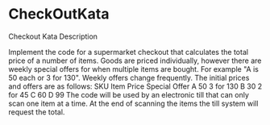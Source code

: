 CheckOutKata
============
Checkout Kata
Description

Implement the code for a supermarket checkout that calculates the total price of a number of items. Goods are priced individually, however there are weekly special offers for when multiple items are bought. For example "A is 50 each or 3 for 130".
Weekly offers change frequently.  The initial prices and offers are as follows:
SKU Item Price  Special Offer
A    50         3 for 130
B    30         2 for 45
C    60
D    99
The code will be used by an electronic till that can only scan one item at a time.  At the end of scanning the items the till system will request the total.
